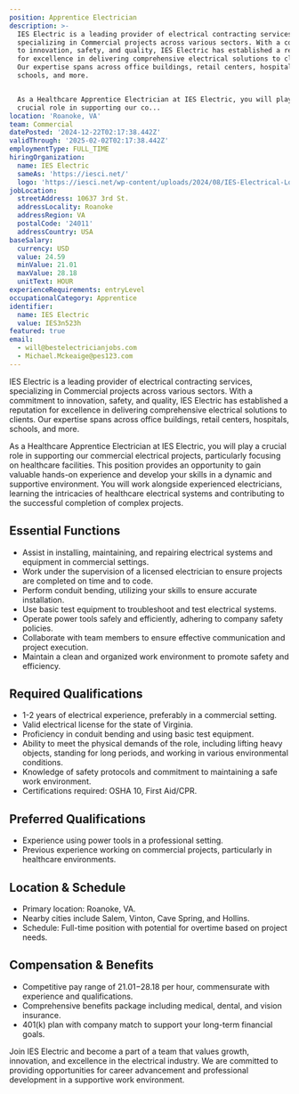 ```yaml
---
position: Apprentice Electrician
description: >-
  IES Electric is a leading provider of electrical contracting services,
  specializing in Commercial projects across various sectors. With a commitment
  to innovation, safety, and quality, IES Electric has established a reputation
  for excellence in delivering comprehensive electrical solutions to clients.
  Our expertise spans across office buildings, retail centers, hospitals,
  schools, and more.


  As a Healthcare Apprentice Electrician at IES Electric, you will play a
  crucial role in supporting our co...
location: 'Roanoke, VA'
team: Commercial
datePosted: '2024-12-22T02:17:38.442Z'
validThrough: '2025-02-02T02:17:38.442Z'
employmentType: FULL_TIME
hiringOrganization:
  name: IES Electric
  sameAs: 'https://iesci.net/'
  logo: 'https://iesci.net/wp-content/uploads/2024/08/IES-Electrical-Logo-color.png'
jobLocation:
  streetAddress: 10637 3rd St.
  addressLocality: Roanoke
  addressRegion: VA
  postalCode: '24011'
  addressCountry: USA
baseSalary:
  currency: USD
  value: 24.59
  minValue: 21.01
  maxValue: 28.18
  unitText: HOUR
experienceRequirements: entryLevel
occupationalCategory: Apprentice
identifier:
  name: IES Electric
  value: IES3n523h
featured: true
email:
  - will@bestelectricianjobs.com
  - Michael.Mckeaige@pes123.com
---
```




IES Electric is a leading provider of electrical contracting services, specializing in Commercial projects across various sectors. With a commitment to innovation, safety, and quality, IES Electric has established a reputation for excellence in delivering comprehensive electrical solutions to clients. Our expertise spans across office buildings, retail centers, hospitals, schools, and more.

As a Healthcare Apprentice Electrician at IES Electric, you will play a crucial role in supporting our commercial electrical projects, particularly focusing on healthcare facilities. This position provides an opportunity to gain valuable hands-on experience and develop your skills in a dynamic and supportive environment. You will work alongside experienced electricians, learning the intricacies of healthcare electrical systems and contributing to the successful completion of complex projects.

## Essential Functions
- Assist in installing, maintaining, and repairing electrical systems and equipment in commercial settings.
- Work under the supervision of a licensed electrician to ensure projects are completed on time and to code.
- Perform conduit bending, utilizing your skills to ensure accurate installation.
- Use basic test equipment to troubleshoot and test electrical systems.
- Operate power tools safely and efficiently, adhering to company safety policies.
- Collaborate with team members to ensure effective communication and project execution.
- Maintain a clean and organized work environment to promote safety and efficiency.

## Required Qualifications
- 1-2 years of electrical experience, preferably in a commercial setting.
- Valid electrical license for the state of Virginia.
- Proficiency in conduit bending and using basic test equipment.
- Ability to meet the physical demands of the role, including lifting heavy objects, standing for long periods, and working in various environmental conditions.
- Knowledge of safety protocols and commitment to maintaining a safe work environment.
- Certifications required: OSHA 10, First Aid/CPR.

## Preferred Qualifications
- Experience using power tools in a professional setting.
- Previous experience working on commercial projects, particularly in healthcare environments.

## Location & Schedule
- Primary location: Roanoke, VA.
- Nearby cities include Salem, Vinton, Cave Spring, and Hollins.
- Schedule: Full-time position with potential for overtime based on project needs.

## Compensation & Benefits
- Competitive pay range of $21.01-$28.18 per hour, commensurate with experience and qualifications.
- Comprehensive benefits package including medical, dental, and vision insurance.
- 401(k) plan with company match to support your long-term financial goals.

Join IES Electric and become a part of a team that values growth, innovation, and excellence in the electrical industry. We are committed to providing opportunities for career advancement and professional development in a supportive work environment.